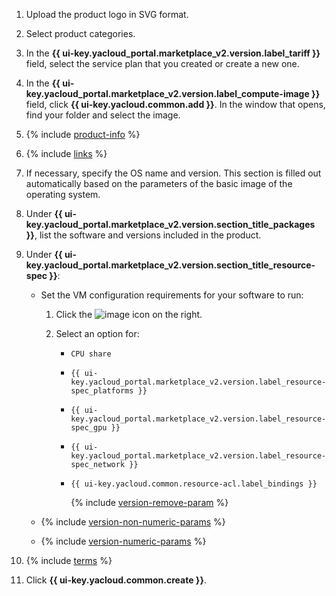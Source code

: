 1. Upload the product logo in SVG format.

1. Select product categories.

1. In the **{{ ui-key.yacloud_portal.marketplace_v2.version.label_tariff }}** field, select the service plan that you created or create a new one.

1. In the **{{ ui-key.yacloud_portal.marketplace_v2.version.label_compute-image }}** field, click **{{ ui-key.yacloud.common.add }}**. In the window that opens, find your folder and select the image.

1. {% include [product-info](product-info.md) %}

1. {% include [links](links.md) %}

1. If necessary, specify the OS name and version. This section is filled out automatically based on the parameters of the basic image of the operating system.

1. Under **{{ ui-key.yacloud_portal.marketplace_v2.version.section_title_packages }}**, list the software and versions included in the product.

1. Under **{{ ui-key.yacloud_portal.marketplace_v2.version.section_title_resource-spec }}**:

   * Set the VM configuration requirements for your software to run:

      1. Click the ![image](../../_assets/console-icons/plus.svg) icon on the right.

      1. Select an option for:
         * `CPU share`
         * `{{ ui-key.yacloud_portal.marketplace_v2.version.label_resource-spec_platforms }}`
         * `{{ ui-key.yacloud_portal.marketplace_v2.version.label_resource-spec_gpu }}`
         * `{{ ui-key.yacloud_portal.marketplace_v2.version.label_resource-spec_network }}`
         * `{{ ui-key.yacloud.common.resource-acl.label_bindings }}`

           {% include [version-remove-param](../../_includes/marketplace/version-remove-param.md) %}

   * {% include [version-non-numeric-params](../../_includes/marketplace/version-non-numeric-params.md) %}
   * {% include [version-numeric-params](../../_includes/marketplace/version-numeric-params.md) %}

1. {% include [terms](terms.md) %}

1. Click **{{ ui-key.yacloud.common.create }}**.